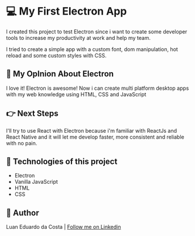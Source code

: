 # :computer: My First Electron App

I created this project to test Electron since i want to create some developer tools to increase my productivity at work and help my team.

I tried to create a simple app with a custom font, dom manipulation, hot reload and some custom styles with CSS.

## :speech_balloon: My OpInion About Electron

I love it! Electron is awesome!
Now i can create multi platform desktop apps with my web knowledge using HTML, CSS and JavaScript

## :point_right: Next Steps

I'll try to use React with Electron because i'm familiar with ReactJs and React Native and it will let me develop faster, more consistent and reliable with no pain.

## :rocket: Technologies of this project

- Electron
- Vanilla JavaScript
- HTML
- CSS

## :man: Author

Luan Eduardo da Costa | [Follow me on Linkedin](https://www.linkedin.com/in/luaneducosta/)
